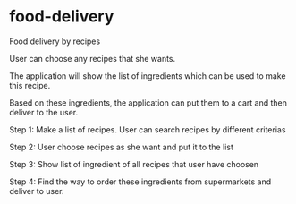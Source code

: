 # food-delivery

Food delivery by recipes

User can choose any recipes that she wants.

The application will show the list of ingredients which can be used to make this recipe.

Based on these ingredients, the application can put them to a cart and then deliver to the user.

Step 1: Make a list of recipes. User can search recipes by different criterias

Step 2: User choose recipes as she want and put it to the list

Step 3: Show list of ingredient of all recipes that user have choosen

Step 4: Find the way to order these ingredients from supermarkets and deliver to user.
